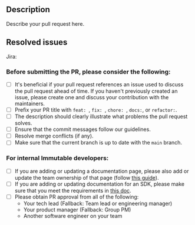 ## Description

Describe your pull request here.

## Resolved issues
Jira:

### Before submitting the PR, please consider the following:
- [ ] It's beneficial if your pull request references an issue used to discuss the pull request ahead of time. If you haven't previously created an issue, please create one and discuss your contribution with the maintainers.
- [ ] Prefix your PR title with `feat: `, `fix: `, `chore: `, `docs:`, or `refactor:`.
- [ ] The description should clearly illustrate what problems the pull request solves.
- [ ] Ensure that the commit messages follow our guidelines.
- [ ] Resolve merge conflicts (if any).
- [ ] Make sure that the current branch is up to date with the `main` branch.

### For internal Immutable developers:
- [ ] If you are adding or updating a documentation page, please also add or update the team ownership of that page (follow [this guide](https://immutable.atlassian.net/wiki/spaces/PPS/pages/1947927045/Docs+ownership+registry#What-to-do-when-adding%2Fupdating-documentation-pages%3F)).
- [ ] If you are adding or updating documentation for an SDK, please make sure that you meet the requirements in [this doc](https://immutable.atlassian.net/wiki/spaces/PPS/pages/1916994017/SDK+documentation+guide).
- [ ] Please obtain PR approval from all of the following:
    - Your tech lead (Fallback: Team lead or engineering manager)
    - Your product manager (Fallback: Group PM)
    - Another software engineer on your team